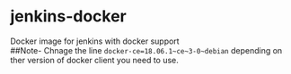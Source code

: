 # jenkins-docker
Docker image for jenkins with docker support    
##Note-  Chnage the line `docker-ce=18.06.1~ce~3-0~debian` depending on ther version of docker client you need to use.
